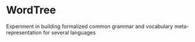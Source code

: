 # WordTree
Experiment in building formalized common grammar and vocabulary meta-representation for several languages
